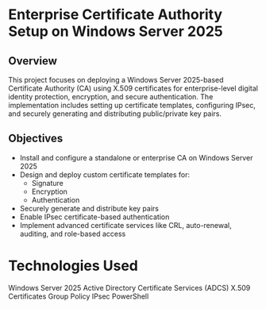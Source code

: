 # Enterprise Certificate Authority Setup on Windows Server 2025

## Overview

This project focuses on deploying a Windows Server 2025-based Certificate Authority (CA) using X.509 certificates for enterprise-level digital identity protection, encryption, and secure authentication. The implementation includes setting up certificate templates, configuring IPsec, and securely generating and distributing public/private key pairs.


## Objectives

- Install and configure a standalone or enterprise CA on Windows Server 2025
- Design and deploy custom certificate templates for:
  - Signature
  - Encryption
  - Authentication
- Securely generate and distribute key pairs
- Enable IPsec certificate-based authentication
- Implement advanced certificate services like CRL, auto-renewal, auditing, and role-based access

# Technologies Used
Windows Server 2025
Active Directory Certificate Services (ADCS)
X.509 Certificates
Group Policy
IPsec
PowerShell

